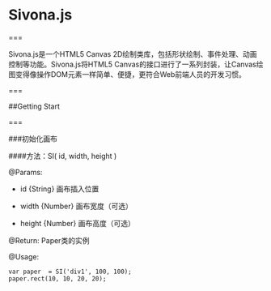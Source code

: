 # Sivona.js
===

Sivona.js是一个HTML5 Canvas 2D绘制类库，包括形状绘制、事件处理、动画控制等功能。Sivona.js将HTML5 Canvas的接口进行了一系列封装，让Canvas绘图变得像操作DOM元素一样简单、便捷，更符合Web前端人员的开发习惯。

===

##Getting Start

===

###初始化画布

####方法：SI( id, width, height )
	
@Params:

 - id {String} 画布插入位置

 - width {Number} 画布宽度（可选）

 - height {Number} 画布高度（可选）

@Return: Paper类的实例

@Usage:

	var paper  = SI('div1', 100, 100);
	paper.rect(10, 10, 20, 20);

